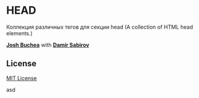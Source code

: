 # HEAD

Коллекция различных тегов для секции head (A collection of HTML head elements.)

**[Josh Buchea](http://joshbuchea.com/)** with **[Damir Sabirov](http://сабировдамир.рф/)**




## License

[MIT License](LICENSE)

asd
